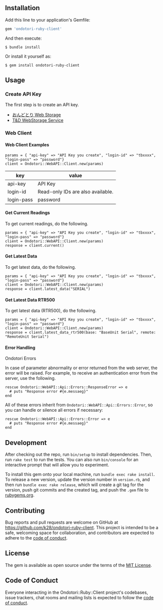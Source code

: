 ## Installation

Add this line to your application's Gemfile:

```ruby
gem 'ondotori-ruby-client'
```

And then execute:

    $ bundle install

Or install it yourself as:

    $ gem install ondotori-ruby-client

## Usage

### Create API Key

The first step is to create an API key.

- [おんどとり Web Storage](https://ondotori.webstorage.jp/account/create-apikey.php)
- [T&D WebStorage Service](https://www.webstorage-service.com/account/create-apikey.php)

### Web Client

#### Web Client Examples

```
params = { "api-key" => "API Key you create", "login-id" => "tbxxxx", "login-pass" => "password"}
client = Ondotori::WebAPI::Client.new(params)
```

| key        | value                             |
|------------|-----------------------------------|
| api-key    | API Key                           |
| login-id   | Read-only IDs are also available. |
| login-pass | password                          |


#### Get Current Readings

To get current readings, do the following.

```
params = { "api-key" => "API Key you create", "login-id" => "tbxxxx", "login-pass" => "password"}
client = Ondotori::WebAPI::Client.new(params)
response = client.current()
```
#### Get Latest Data

To get latest data, do the following.

```
params = { "api-key" => "API Key you create", "login-id" => "tbxxxx", "login-pass" => "password"}
client = Ondotori::WebAPI::Client.new(params)
response = client.latest_data("SERIAL")
```

#### Get Latest Data RTR500

To get latest data (RTR500), do the following.

```
params = { "api-key" => "API Key you create", "login-id" => "tbxxxx", "login-pass" => "password"}
client = Ondotori::WebAPI::Client.new(params)
response = client.latest_data_rtr500(base: "BaseUnit Serial", remote: "RemoteUnit Serial")
```

#### Error Handling

Ondotori Errors

In case of parameter abnormality or error returned from the web server, the error will be raised.
For example, to receive an authentication error from the server, use the following.
```
rescue Ondotori::WebAPI::Api::Errors::ResponseError => e
  # puts "Response error #{e.messaeg}"
end
```
All of these errors inherit from `Ondotori::WebAPI::Api::Errors::Error`, so you can handle or silence all errors if necessary:
```
rescue Ondotori::WebAPI::Api::Errors::Error => e
  # puts "Response error #{e.messaeg}"
end
```

## Development

After checking out the repo, run `bin/setup` to install dependencies. Then, run `rake test` to run the tests. You can also run `bin/console` for an interactive prompt that will allow you to experiment.

To install this gem onto your local machine, run `bundle exec rake install`. To release a new version, update the version number in `version.rb`, and then run `bundle exec rake release`, which will create a git tag for the version, push git commits and the created tag, and push the `.gem` file to [rubygems.org](https://rubygems.org).

## Contributing

Bug reports and pull requests are welcome on GitHub at https://github.com/k28/ondotori-ruby-client. This project is intended to be a safe, welcoming space for collaboration, and contributors are expected to adhere to the [code of conduct](https://github.com/[USERNAME]/ondotori-ruby-client/blob/master/CODE_OF_CONDUCT.md).

## License

The gem is available as open source under the terms of the [MIT License](https://opensource.org/licenses/MIT).

## Code of Conduct

Everyone interacting in the Ondotori::Ruby::Client project's codebases, issue trackers, chat rooms and mailing lists is expected to follow the [code of conduct](https://github.com/[USERNAME]/ondotori-ruby-client/blob/master/CODE_OF_CONDUCT.md).
